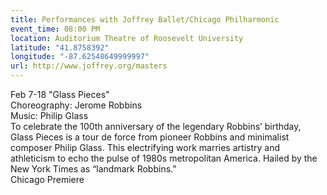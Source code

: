 ```yaml
---
title: Performances with Joffrey Ballet/Chicago Philharmonic
event_time: 08:00 PM
location: Auditorium Theatre of Roosevelt University
latitude: "41.8758392"
longitude: "-87.62548649999997"
url: http://www.joffrey.org/masters
---
```

Feb 7-18
"Glass Pieces"<br>
Choreography: Jerome Robbins<br>
Music: Philip Glass<br>
To celebrate the 100th anniversary of the legendary Robbins’ birthday, Glass Pieces is a tour de force from pioneer Robbins and minimalist composer Philip Glass. This electrifying work marries artistry and athleticism to echo the pulse of 1980s metropolitan America. Hailed by the New York Times as “landmark Robbins.”<br>
Chicago Premiere